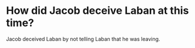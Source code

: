 # How did Jacob deceive Laban at this time?

Jacob deceived Laban by not telling Laban that he was leaving.
